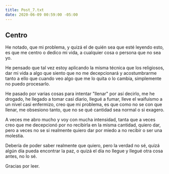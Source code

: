 ```yaml
---
title: Post_7.txt
date: 2020-06-09 00:59:00 -05:00
---
```


## Centro

He notado, que mi problema, y quizá el de quién sea que esté leyendo esto, es que me centro o dedico mi vida, a cualquier cosa o persona que no sea yo.

He pensado que tal vez estoy aplicando la misma técnica que los religiosos, dar mi vida a algo que siento que no me decepcionará y acostumbrarme tanto a ello que cuando veo algo que me lo quita o lo cambia, simplemente no puedo procesarlo.

He pasado por varias cosas para intentar "llenar" por así decirlo, me he drogado, he llegado a tomar casi diario, llegué a fumar, lleve el waifuismo a un nivel casi enfermizo, creo que mi problema, es que como no se con que llenar, me obsesiono tanto, que no se qué cantidad sea normal o si exagero.

A veces me abro mucho y voy con mucha intensidad, tanta que a veces creo que me decepcionó por no recibirla en la misma cantidad, quiero dar, pero a veces no se si realmente quiero dar por miedo a no recibir o ser una molestia.

Debería de poder saber realmente que quiero, pero la verdad no sé, quizá algún día pueda encontrar la paz, o quizá el día no llegue y llegué otra cosa antes, no lo sé.

Gracias por leer.